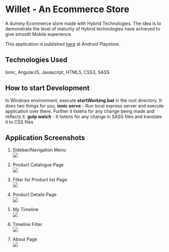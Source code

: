 # Willet - An Ecommerce Store
A dummy Ecommerce store made with Hybrid Technologies. The idea is to demonstrate the level of maturity of Hybrid technologies have achieved to give smooth Mobile experience.

This application is published [here](https://play.google.com/store/apps/details?id=com.ionicframework.willet831023&hl=en) at Android Playstore.

## Technologies Used
Ionic, AngularJS, Javascript, HTML5, CSS3, SASS

## How to start Development
In Windows environment, execute **startWorking.bat** in the root directory.
It does two things for you, 
**ionic serve** - Run local express server and execute application over there. Further it listens for any change being made and reflects it.
**gulp watch** - It listens for any change in SASS files and translate it to CSS files

## Application Screenshots
1) Sidebar/Navigation Menu  
![](../master/screenshots/1-sidebar-menu.png)

2) Product Catalogue Page  
![](../master/screenshots/2-dummy-store.png)

3) Filter for Product list Page  
![](../master/screenshots/3-dummy-store-filter.png)

4) Product Details Page  
![](../master/screenshots/4-dummy-store-item-details.png)

5) My Timeline  
![](../master/screenshots/5-my-timeline.png)

6) Timeline Filter  
![](../master/screenshots/6-my-timeline-filter.png)

7) About Page  
![](../master/screenshots/7-about.png)
